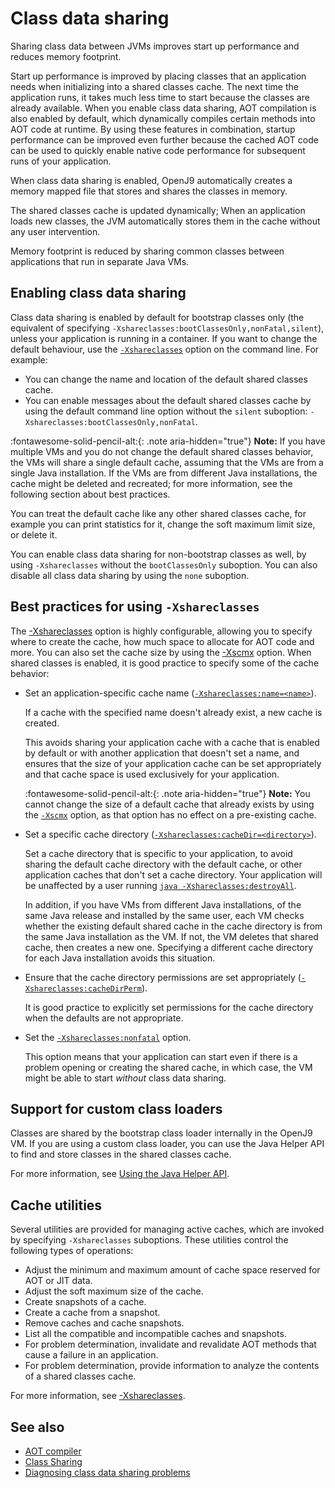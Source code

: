 <!--
* Copyright (c) 2017, 2021 IBM Corp. and others
*
* This program and the accompanying materials are made
* available under the terms of the Eclipse Public License 2.0
* which accompanies this distribution and is available at
* https://www.eclipse.org/legal/epl-2.0/ or the Apache
* License, Version 2.0 which accompanies this distribution and
* is available at https://www.apache.org/licenses/LICENSE-2.0.
*
* This Source Code may also be made available under the
* following Secondary Licenses when the conditions for such
* availability set forth in the Eclipse Public License, v. 2.0
* are satisfied: GNU General Public License, version 2 with
* the GNU Classpath Exception [1] and GNU General Public
* License, version 2 with the OpenJDK Assembly Exception [2].
*
* [1] https://www.gnu.org/software/classpath/license.html
* [2] http://openjdk.java.net/legal/assembly-exception.html
*
* SPDX-License-Identifier: EPL-2.0 OR Apache-2.0 OR GPL-2.0 WITH
* Classpath-exception-2.0 OR LicenseRef-GPL-2.0 WITH Assembly-exception
-->

# Class data sharing

Sharing class data between JVMs improves start up performance and reduces memory footprint.

Start up performance is improved by placing classes that an application needs when initializing into a shared classes cache. The next time the
application runs, it takes much less time to start because the classes are already available. When you enable class data sharing, AOT compilation is also enabled by default, which dynamically compiles certain methods into AOT code at runtime. By using these features in combination, startup performance can be improved even further because the cached AOT code can be used to quickly enable native code performance for subsequent runs of your application.

When class data sharing is enabled, OpenJ9 automatically creates a memory mapped file that stores and shares the classes in memory.

The shared classes cache is updated dynamically; When an application loads new classes, the JVM automatically stores them in the cache without any user intervention.

Memory footprint is reduced by sharing common classes between applications that run in separate Java VMs.

## Enabling class data sharing

Class data sharing is enabled by default for bootstrap classes only (the equivalent of specifying `-Xshareclasses:bootClassesOnly,nonFatal,silent`), unless your application is running in a container. If you want to change the default behaviour, use the [`-Xshareclasses`](xshareclasses.md) option on the command line. For example:

- You can change the name and location of the default shared classes cache.
- You can enable messages about the default shared classes cache by using the default command line option without the `silent` suboption: `-Xshareclasses:bootClassesOnly,nonFatal`.

:fontawesome-solid-pencil-alt:{: .note aria-hidden="true"} **Note:** If you have multiple VMs and you do not change the default shared classes behavior, the VMs will share a single default cache, assuming that the VMs are from a single Java installation. If the VMs are from different Java installations, the cache might be deleted and recreated; for more information, see the following section about best practices.

You can treat the default cache like any other shared classes cache, for example you can print statistics for it, change the soft maximum limit size, or delete it.

You can enable class data sharing for non-bootstrap classes as well, by using `-Xshareclasses` without the `bootClassesOnly` suboption. You can also disable all class data sharing by using the `none` suboption.

## Best practices for using `-Xshareclasses`

The [-Xshareclasses](xshareclasses.md) option is highly configurable, allowing you to specify where to create the cache, how much space to allocate for AOT code and more. You can also set the cache size by using the [-Xscmx](xscmx.md) option. When shared classes is enabled, it is good practice to specify some of the cache behavior:

- Set an application-specific cache name ([`-Xshareclasses:name=<name>`](xshareclasses.md#name)).

    If a cache with the specified name doesn't already exist, a new cache is created.

    This avoids sharing your application cache with a cache that is enabled by default or with another application that doesn't set a name, and ensures that the size of your application cache can be set appropriately and that cache space is used exclusively for your application.

    :fontawesome-solid-pencil-alt:{: .note aria-hidden="true"} **Note:** You cannot change the size of a default cache that already exists by using the [`-Xscmx`](xscmx.md) option, as that option has no effect on a pre-existing cache.

- Set a specific cache directory ([`-Xshareclasses:cacheDir=<directory>`](xshareclasses.md#cachedir)).

    Set a cache directory that is specific to your application, to  avoid sharing the default cache directory with the default cache, or other application caches that don't set a cache directory. Your application will be unaffected by a user running [`java -Xshareclasses:destroyAll`](xshareclasses.md#destroyall-cache-utility).

    In addition, if you have VMs from different Java installations, of the same Java release and installed by the same user, each VM checks whether the existing default shared cache in the cache directory is from the same Java installation as the VM. If not, the VM deletes that shared cache, then creates a new one. Specifying a different cache directory for each Java installation avoids this situation.



- Ensure that the cache directory permissions are set appropriately ([`-Xshareclasses:cacheDirPerm`](xshareclasses.md#cachedirperm)).

    It is good practice to explicitly set permissions for the cache directory when the defaults are not appropriate.

- Set the [`-Xshareclasses:nonfatal`](xshareclasses.md#nonfatal) option.

    This option means that your application can start even if there is a problem opening or creating the shared cache, in which case, the VM might be able to start *without* class data sharing.



## Support for custom class loaders

Classes are shared by the bootstrap class loader internally in the OpenJ9 VM. If you are using a custom class loader, you can use the Java Helper API to find and store classes in the shared classes cache.

For more information, see [Using the Java Helper API](https://www.ibm.com/support/knowledgecenter/SSYKE2_8.0.0/com.ibm.java.vm.80.doc/docs/shrc_pd_helper.html).

## Cache utilities

Several utilities are provided for managing active caches, which are invoked by specifying `-Xshareclasses` suboptions. These utilities control the following types of operations:

- Adjust the minimum and maximum amount of cache space reserved for AOT or JIT data.
- Adjust the soft maximum size of the cache.
- Create snapshots of a cache.
- Create a cache from a snapshot.
- Remove caches and cache snapshots.
- List all the compatible and incompatible caches and snapshots.
- For problem determination, invalidate and revalidate AOT methods that cause a failure in an application.
- For problem determination, provide information to analyze the contents of a shared classes cache.

For more information, see [-Xshareclasses](xshareclasses.md).

## See also

- [AOT compiler](aot.md)
- [Class Sharing](https://www.ibm.com/developerworks/java/library/j-ibmjava4/index.html)
- [Diagnosing class data sharing problems](https://www.ibm.com/support/knowledgecenter/SSYKE2_8.0.0/com.ibm.java.vm.80.doc/docs/shrc_pd_intro.html)


<!-- ==== END OF TOPIC ==== shrc.md ==== -->
